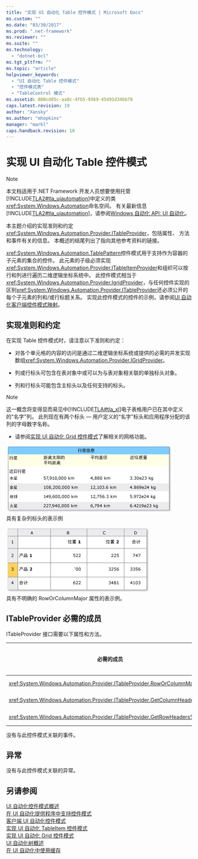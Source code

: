 ```yaml
---
title: "实现 UI 自动化 Table 控件模式 | Microsoft Docs"
ms.custom: ""
ms.date: "03/30/2017"
ms.prod: ".net-framework"
ms.reviewer: ""
ms.suite: ""
ms.technology: 
  - "dotnet-bcl"
ms.tgt_pltfrm: ""
ms.topic: "article"
helpviewer_keywords: 
  - "UI 自动化 Table 控件模式"
  - "控件模式表"
  - "TableControl 模式"
ms.assetid: 880cd85c-aa8c-4fb5-9369-45491d34bb78
caps.latest.revision: 19
author: "Xansky"
ms.author: "mhopkins"
manager: "markl"
caps.handback.revision: 18
---
```

# 实现 UI 自动化 Table 控件模式
> [!NOTE]
>  本文档适用于.NET Framework 开发人员想要使用托管[!INCLUDE[TLA2#tla_uiautomation](../../../includes/tla2sharptla-uiautomation-md.md)]中定义的类<xref:System.Windows.Automation>命名空间。 有关最新信息[!INCLUDE[TLA2#tla_uiautomation](../../../includes/tla2sharptla-uiautomation-md.md)]，请参阅[Windows 自动化 API: UI 自动化](http://go.microsoft.com/fwlink/?LinkID=156746)。  
  
 本主题介绍的实现准则和约定<xref:System.Windows.Automation.Provider.ITableProvider>，包括属性、 方法和事件有关的信息。 本概述的结尾列出了指向其他参考资料的链接。  
  
 <xref:System.Windows.Automation.TablePattern>控件模式用于支持作为容器的子元素的集合的控件。 此元素的子级必须实现<xref:System.Windows.Automation.Provider.ITableItemProvider>和组织可以按行和列进行遍历二维逻辑坐标系统中。 此控件模式相当于<xref:System.Windows.Automation.Provider.IgridProvider>，与任何控件实现的区别<xref:System.Windows.Automation.Provider.ITableProvider>还必须公开的每个子元素的列和/或行标题关系。 实现此控件模式的控件的示例，请参阅[UI 自动化客户端控件模式映射](../../../docs/framework/ui-automation/control-pattern-mapping-for-ui-automation-clients.md)。  
  
<a name="Implementation_Guidelines_and_Conventions"></a>   
## <a name="implementation-guidelines-and-conventions"></a>实现准则和约定  
 在实现 Table 控件模式时，请注意以下准则和约定：  
  
-   对各个单元格的内容的访问是通过二维逻辑坐标系统或提供的必需的并发实现数组<xref:System.Windows.Automation.Provider.IGridProvider>。  
  
-   列或行标头可包含在表对象中或可以为与表对象相关联的单独标头对象。  
  
-   列和行标头可能包含主标头以及任何支持的标头。  
  
> [!NOTE]
>  这一概念将变得显而易见中[!INCLUDE[TLA#tla_xl](../../../includes/tlasharptla-xl-md.md)]电子表格用户已在其中定义的"名字"列。 此列现在有两个标头 — 用户定义的“名字”标头和应用程序分配的该列的字母数字名称。  
  
-   请参阅[实现 UI 自动化 Grid 控件模式](../../../docs/framework/ui-automation/implementing-the-ui-automation-grid-control-pattern.md)了解相关的网格功能。  
  
 ![具有复杂标题项的表。](../../../docs/framework/ui-automation/media/uia-tablepattern-complex-column-headers.PNG "UIA_TablePattern_Complex_Column_Headers")  
具有复杂列标头的表示例  
  
 ![具有不明确的 RowOrColumnMajor 属性的表。](../../../docs/framework/ui-automation/media/uia-tablepattern-roworcolumnmajorproperty.PNG "UIA_TablePattern_RowOrColumnMajorProperty")  
具有不明确的 RowOrColumnMajor 属性的表示例。  
  
<a name="Required_Members_for_ITableProvider"></a>   
## <a name="required-members-for-itableprovider"></a>ITableProvider 必需的成员  
 ITableProvider 接口需要以下属性和方法。  
  
|必需的成员|成员类型|备注|  
|----------------------|-----------------|-----------|  
|<xref:System.Windows.Automation.Provider.ITableProvider.RowOrColumnMajor%2A>|属性|无|  
|<xref:System.Windows.Automation.Provider.ITableProvider.GetColumnHeaders%2A>|方法|无|  
|<xref:System.Windows.Automation.Provider.ITableProvider.GetRowHeaders%2A>|方法|无|  
  
 没有与此控件模式关联的事件。  
  
<a name="Exceptions"></a>   
## <a name="exceptions"></a>异常  
 没有与此控件模式关联的异常。  
  
## <a name="see-also"></a>另请参阅  
 [UI 自动化控件模式概述](../../../docs/framework/ui-automation/ui-automation-control-patterns-overview.md)   
 [在 UI 自动化提供程序中支持控件模式](../../../docs/framework/ui-automation/support-control-patterns-in-a-ui-automation-provider.md)   
 [客户端 UI 自动化控件模式](../../../docs/framework/ui-automation/ui-automation-control-patterns-for-clients.md)   
 [实现 UI 自动化 TableItem 控件模式](../../../docs/framework/ui-automation/implementing-the-ui-automation-tableitem-control-pattern.md)   
 [实现 UI 自动化 Grid 控件模式](../../../docs/framework/ui-automation/implementing-the-ui-automation-grid-control-pattern.md)   
 [UI 自动化树概述](../../../docs/framework/ui-automation/ui-automation-tree-overview.md)   
 [在 UI 自动化中使用缓存](../../../docs/framework/ui-automation/use-caching-in-ui-automation.md)